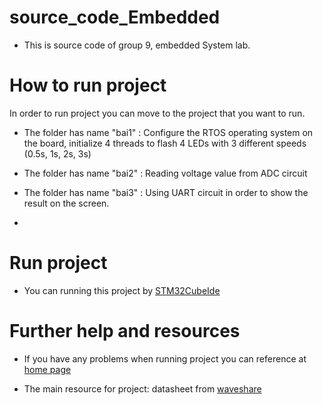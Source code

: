 # source_code_Embedded
-  This is source code of group 9, embedded System lab.
# How to run project
In order to run project you can move to the project that you want to run.
-  The folder has name "bai1" : Configure the RTOS operating system on the board, initialize 4 threads to flash 4 LEDs with 3 different speeds (0.5s, 1s, 2s, 3s)

-  The folder has name "bai2" : Reading voltage value from ADC circuit

-  The folder has name "bai3" : Using UART circuit in order to show the result on the screen.
- 
# Run project
-  You can running this project by [STM32CubeIde](https://www.st.com/en/development-tools/stm32cubeide.html)

# Further help and resources
-  If you have any problems when running project you can reference at [home page](https://www.waveshare.com/w/upload/f/fe/OpenX05R-C-Schematic.pdf)
  
-  The main resource for project: datasheet from [waveshare](https://www.google.com/url?sa=t&rct=j&q=&esrc=s&source=web&cd=&ved=2ahUKEwib2Oez-MKCAxUNs1YBHSL2AFIQFnoECA0QAQ&url=https%3A%2F%2Fwww.waveshare.com%2Fopen405r-c-standard.htm&usg=AOvVaw2ZBNhmyajvPP3Nf7-DXbCW&opi=89978449](https://www.waveshare.com/open405r-c-standard.htm)https://www.waveshare.com/open405r-c-standard.htm)
